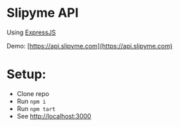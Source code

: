 # Slipyme API

Using [ExpressJS](https://expressjs.com/)

Demo: [https://api.slipyme.com](https://api.slipyme.com)

# Setup:

- Clone repo
- Run  `npm i`
- Run `npm tart`
- See [http://localhost:3000](http://localhost:3000)
